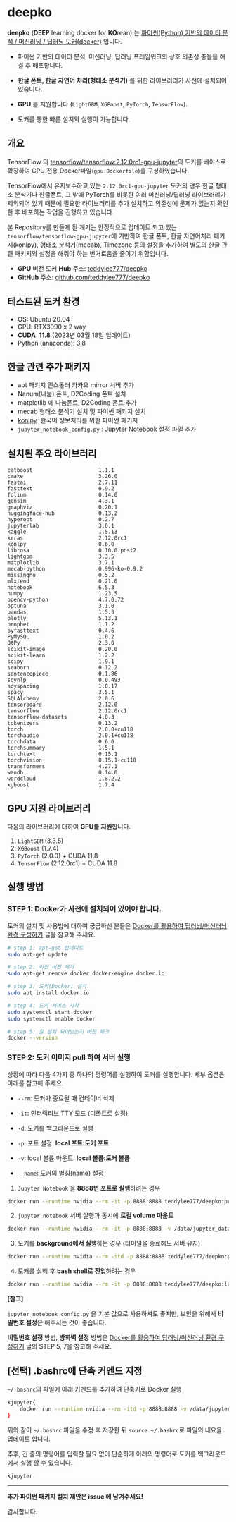 # deepko

**deepko** (**DEEP** learning docker for **KO**rean) 는 <u>파이썬(Python) 기반의 데이터 분석 / 머신러닝 / 딥러닝 도커(docker)</u> 입니다.

- 파이썬 기반의 데이터 분석, 머신러닝, 딥러닝 프레임워크의 상호 의존성 충돌을 해결 후 배포합니다.

- **한글 폰트, 한글 자연어 처리(형태소 분석기)** 를 위한 라이브러리가 사전에 설치되어 있습니다.

- **GPU** 를 지원합니다 (`LightGBM`, `XGBoost`, `PyTorch`, `TensorFlow`).

- 도커를 통한 빠른 설치와 실행이 가능합니다.
  

## 개요

TensorFlow 의 [tensorflow/tensorflow:2.12.0rc1-gpu-jupyter](https://hub.docker.com/layers/tensorflow/tensorflow/2.12.0rc1-gpu-jupyter/images/sha256-38561c1cb2829316ca7b8e0396608e4c2b383a6fdf1411e79f7257f1d35bd204?context=explore)의 도커를 베이스로 확장하여 GPU 전용 Docker파일(`gpu.Dockerfile`)을 구성하였습니다. 

TensorFlow에서 유지보수하고 있는 `2.12.0rc1-gpu-jupyter` 도커의 경우 한글 형태소 분석기나 한글폰트, 그 밖에 PyTorch를 비롯한 여러 머신러닝/딥러닝 라이브러리가 제외되어 있기 때문에 필요한 라이브러리를 추가 설치하고 의존성에 문제가 없는지 확인한 후 배포하는 작업을 진행하고 있습니다.

본 Repository를 만들게 된 계기는 안정적으로 업데이트 되고 있는 `tensorflow/tensorflow-gpu-jupyter`에 기반하여 한글 폰트, 한글 자연어처리 패키지(konlpy), 형태소 분석기(mecab), Timezone 등의 설정을 추가하여 별도의 한글 관련 패키지와 설정을 해줘야 하는 번거로움을 줄이기 위함입니다.

- **GPU** 버전 도커 **Hub** 주소: [teddylee777/deepko](https://hub.docker.com/repository/docker/teddylee777/deepko)
- **GitHub** 주소: [github.com/teddylee777/deepko](https://github.com/teddylee777/deepko)



## 테스트된 도커 환경

- OS: Ubuntu 20.04
- GPU: RTX3090 x 2 way
- **CUDA: 11.8** (2023년 03월 18일 업데이트)
- Python (anaconda): 3.8



## 한글 관련 추가 패키지

- apt 패키지 인스톨러 카카오 mirror 서버 추가
- Nanum(나눔) 폰트, D2Coding 폰트 설치
- matplotlib 에 나눔폰트, D2Coding 폰트 추가
- mecab 형태소 분석기 설치 및 파이썬 패키지 설치
- [konlpy](https://konlpy-ko.readthedocs.io/ko/v0.4.3/): 한국어 정보처리를 위한 파이썬 패키지
- `jupyter_notebook_config.py` : Jupyter Notebook 설정 파일 추가



## 설치된 주요 라이브러리

```
catboost                     1.1.1
cmake                        3.26.0
fastai                       2.7.11
fasttext                     0.9.2
folium                       0.14.0
gensim                       4.3.1
graphviz                     0.20.1
huggingface-hub              0.13.2
hyperopt                     0.2.7
jupyterlab                   3.6.1
kaggle                       1.5.13
keras                        2.12.0rc1
konlpy                       0.6.0
librosa                      0.10.0.post2
lightgbm                     3.3.5
matplotlib                   3.7.1
mecab-python                 0.996-ko-0.9.2
missingno                    0.5.2
mlxtend                      0.21.0
notebook                     6.5.3
numpy                        1.23.5
opencv-python                4.7.0.72
optuna                       3.1.0
pandas                       1.5.3
plotly                       5.13.1
prophet                      1.1.2
pyfasttext                   0.4.6
PyMySQL                      1.0.2
QtPy                         2.3.0
scikit-image                 0.20.0
scikit-learn                 1.2.2
scipy                        1.9.1
seaborn                      0.12.2
sentencepiece                0.1.86
soynlp                       0.0.493
soyspacing                   1.0.17
spacy                        3.5.1
SQLAlchemy                   2.0.6
tensorboard                  2.12.0
tensorflow                   2.12.0rc1
tensorflow-datasets          4.8.3
tokenizers                   0.13.2
torch                        2.0.0+cu118
torchaudio                   2.0.1+cu118
torchdata                    0.6.0
torchsummary                 1.5.1
torchtext                    0.15.1
torchvision                  0.15.1+cu118
transformers                 4.27.1
wandb                        0.14.0
wordcloud                    1.8.2.2
xgboost                      1.7.4
```



## GPU 지원 라이브러리

다음의 라이브러리에 대하여 **GPU를 지원**합니다.

1. `LightGBM` (3.3.5)
2. `XGBoost` (1.7.4)
3. `PyTorch` (2.0.0) + CUDA 11.8
4. `TensorFlow` (2.12.0rc1) + CUDA 11.8



## 실행 방법

### STEP 1: Docker가 사전에 설치되어 있어야 합니다.

도커의 설치 및 사용법에 대하여 궁금하신 분들은 [Docker를 활용하여 딥러닝/머신러닝 환경 구성하기](https://teddylee777.github.io/linux/docker%EB%A5%BC-%ED%99%9C%EC%9A%A9%ED%95%98%EC%97%AC-%EB%94%A5%EB%9F%AC%EB%8B%9D-%ED%99%98%EA%B2%BD%EA%B5%AC%EC%84%B1.md) 글을 참고해 주세요.

```bash
# step 1: apt-get 업데이트
sudo apt-get update

# step 2: 이전 버젼 제거
sudo apt-get remove docker docker-engine docker.io

# step 3: 도커(Docker) 설치 
sudo apt install docker.io

# step 4: 도커 서비스 시작
sudo systemctl start docker
sudo systemctl enable docker

# step 5: 잘 설치 되어있는지 버젼 체크
docker --version
```



### STEP 2: 도커 이미지 pull 하여 서버 실행

상황에 따라 다음 4가지 중 하나의 명령어를 실행하여 도커를 실행합니다. 세부 옵션은 아래를 참고해 주세요.

- `--rm`: 도커가 종료될 때 컨테이너 삭제

- `-it`: 인터랙티브 TTY 모드 (디폴트로 설정)

- `-d`: 도커를 백그라운드로 실행

- `-p`: 포트 설정. **local 포트:도커 포트**

- `-v`: local 볼륨 마운트. **local 볼륨:도커 볼륨**

- `--name`: 도커의 별칭(name) 설정

  

1. `Jupyter Notebook` 을 **8888번 포트로 실행**하려는 경우

```bash
docker run --runtime nvidia --rm -it -p 8888:8888 teddylee777/deepko:preview
```



2. `jupyter notebook` 서버 실행과 동시에 **로컬 volume 마운트**

```bash
docker run --runtime nvidia --rm -it -p 8888:8888 -v /data/jupyter_data:/home/jupyter teddylee777/deepko:preview
```



3. 도커를 **background에서 실행**하는 경우 (터미널을 종료해도 서버 유지)

```bash
docker run --runtime nvidia --rm -itd -p 8888:8888 teddylee777/deepko:preview
```



4. 도커를 실행 후 **bash shell로 진입**하려는 경우

```bash
docker run --runtime nvidia --rm -it -p 8888:8888 teddylee777/deepko:latest /bin/bash
```



**[참고]**

`jupyter_notebook_config.py` 을 기본 값으로 사용하셔도 좋지만, 보안을 위해서 **비밀번호 설정**은 해주시는 것이 좋습니다.

**비밀번호 설정** 방법, **방화벽 설정** 방법은 [Docker를 활용하여 딥러닝/머신러닝 환경 구성하기](https://teddylee777.github.io/linux/docker%EB%A5%BC-%ED%99%9C%EC%9A%A9%ED%95%98%EC%97%AC-%EB%94%A5%EB%9F%AC%EB%8B%9D-%ED%99%98%EA%B2%BD%EA%B5%AC%EC%84%B1.md) 글의 STEP 5, 7을 참고해 주세요.



## [선택] .bashrc에 단축 커멘드 지정

`~/.bashrc`의 파일에 아래 커멘드를 추가하여 단축키로 Docker 실행


```bash
kjupyter{
    docker run --runtime nvidia --rm -itd -p 8888:8888 -v /data/jupyter_data:/home/jupyter --name dl-ko teddylee777/deepko:preview
}
```

 위와 같이 `~/.bashrc` 파일을 수정 후 저장한 뒤 `source ~/.bashrc`로 파일의 내요을 업데이트 합니다.

추후, 긴 줄의 명령어를 입력할 필요 없이 단순하게 아래의 명령어로 도커를 백그라운드에서 실행 할 수 있습니다.

```bash
kjupyter
```





---



**추가 파이썬 패키지 설치 제안은 issue 에 남겨주세요!**

감사합니다.
